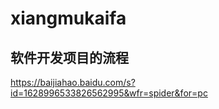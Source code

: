 # xiangmukaifa
软件开发项目的流程
-------------------------
https://baijiahao.baidu.com/s?id=1628996533826562995&wfr=spider&for=pc
